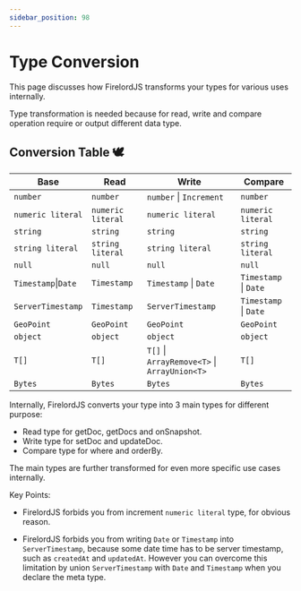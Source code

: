 ```yaml
---
sidebar_position: 98
---
```


# Type Conversion

This page discusses how FirelordJS transforms your types for various uses internally.

Type transformation is needed because for read, write and compare operation require or output different data type.

## Conversion Table 🕊️

| Base                | Read              | Write                                        | Compare               |
| ------------------- | ----------------- | -------------------------------------------- | --------------------- |
| `number`            | `number`          | `number` \| `Increment`                      | `number`              |
| `numeric literal`   | `numeric literal` | `numeric literal`                            | `numeric literal`     |
| `string`            | `string`          | `string`                                     | `string`              |
| `string literal`    | `string literal`  | `string literal`                             | `string literal`      |
| `null`              | `null`            | `null`                                       | `null`                |
| `Timestamp`\|`Date` | `Timestamp`       | `Timestamp` \| `Date`                        | `Timestamp` \| `Date` |
| `ServerTimestamp`   | `Timestamp`       | `ServerTimestamp`                            | `Timestamp` \| `Date` |
| `GeoPoint`          | `GeoPoint`        | `GeoPoint`                                   | `GeoPoint`            |
| `object`            | `object`          | `object`                                     | `object`              |
| `T[]`               | `T[]`             | `T[]` \| `ArrayRemove<T>` \| `ArrayUnion<T>` | `T[]`                 |
| `Bytes`             | `Bytes`           | `Bytes`                                      | `Bytes`               |

Internally, FirelordJS converts your type into 3 main types for different purpose:

- Read type for getDoc, getDocs and onSnapshot.
- Write type for setDoc and updateDoc.
- Compare type for where and orderBy.

The main types are further transformed for even more specific use cases internally.

Key Points:

- FirelordJS forbids you from increment `numeric literal` type, for obvious reason.

- FirelordJS forbids you from writing `Date` or `Timestamp` into `ServerTimestamp`, because some date time has to be server timestamp, such as `createdAt` and `updatedAt`. However you can overcome this limitation by union `ServerTimestamp` with `Date` and `Timestamp` when you declare the meta type.

